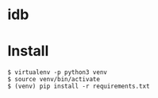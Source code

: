# idb

# Install

```
$ virtualenv -p python3 venv
$ source venv/bin/activate
$ (venv) pip install -r requirements.txt
```
